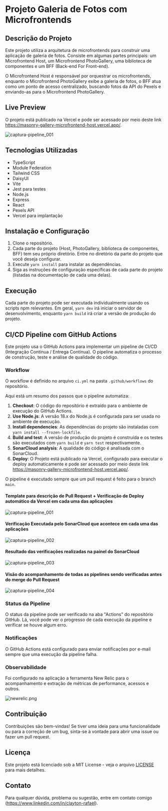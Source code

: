 # Projeto Galeria de Fotos com Microfrontends

## Descrição do Projeto

Este projeto utiliza a arquitetura de microfrontends para construir uma aplicação de galeria de fotos. Consiste em algumas partes principais: um Microfrontend Host, um Microfrontend PhotoGallery, uma biblioteca de componentes e um BFF (Back-end For Front-end).

O Microfrontend Host é responsável por orquestrar os microfrontends, enquanto o Microfrontend PhotoGallery exibe a galeria de fotos, o BFF atua como um ponto de acesso centralizado, buscando fotos da API do Pexels e enviando-as para o Microfrontend PhotoGallery.

## Live Preview

O projeto está publicado na Vercel e pode ser acessado por meio deste link <https://masonry-gallery-microfrontend-host.vercel.app/>.

![captura-pipeline_001](https://raw.githubusercontent.com/Claytonrss/masonry-gallery-microfrontend/master/assets/preview.gif)

## Tecnologias Utilizadas

- TypeScript
- Module Federation
- Tailwind CSS
- DaisyUI
- Vite
- Jest para testes
- Node.js
- Express
- React
- Pexels API
- Vercel para implantação

## Instalação e Configuração

1. Clone o repositório.
2. Cada parte do projeto (Host, PhotoGallery, biblioteca de componentes, BFF) tem seu próprio diretório. Entre no diretório da parte do projeto que você deseja configurar.
3. Execute `yarn install` para instalar as dependências.
4. Siga as instruções de configuração específicas de cada parte do projeto (listadas na documentação de cada uma delas).

## Execução

Cada parte do projeto pode ser executada individualmente usando os scripts npm relevantes. Em geral, `yarn dev` irá iniciar o servidor de desenvolvimento, enquanto `yarn build` irá criar a versão de produção do projeto.

## CI/CD Pipeline com GitHub Actions

Este projeto usa o GitHub Actions para implementar um pipeline de CI/CD (Integração Contínua / Entrega Contínua). O pipeline automatiza o processo de construção, teste e análise de qualidade do código.

### Workflow

O workflow é definido no arquivo `ci.yml` na pasta `.github/workflows` do repositório.

Aqui está um resumo dos passos que o pipeline automatiza:

1. **Checkout**: O código do repositório é extraído para o ambiente de execução do GitHub Actions.
2. **Use Node.js**: A versão 18.x do Node.js é configurada para ser usada no ambiente de execução.
3. **Install dependencies**: As dependências do projeto são instaladas com `yarn install --frozen-lockfile`.
4. **Build and test**: A versão de produção do projeto é construída e os testes são executados com `yarn build` e `yarn test` respectivamente.
5. **SonarCloud analysis**: A qualidade do código é analisada com o SonarCloud.
6. **Deploy**: O Projeto está publicado na Vercel, configurado para executar o deploy automaticamente e pode ser acessado por meio deste link <https://masonry-gallery-microfrontend-host.vercel.app/>.

O pipeline é executado sempre que um pull request é feito para o branch `main`.

#### Template para descrição de Pull Request + Verificação de Deploy automático da Vercel em cada uma das aplicações

![captura-pipeline_001](./assets/captura_pipeline_001.png "captura-pipeline_001.png")

#### Verificação Executada pelo SonarCloud que acontece em cada uma das aplicações

![captura-pipeline_002](./assets/captura_pipeline_002.png "captura-pipeline_002.png")

#### Resultado das verificações realizadas na painel do SonarCloud

![captura-pipeline_003](./assets/captura_pipeline_003.png "captura-pipeline_003.png")

#### Visão do acompanhamento de todas as pipelines sendo verificadas antes do merge do Pull Request

![captura-pipeline_004](./assets/captura_pipeline_004.png "captura-pipeline_004.png")

### Status da Pipeline

O status da pipeline pode ser verificado na aba "Actions" do repositório GitHub. Lá, você pode ver o progresso de cada execução da pipeline e verificar se houve algum erro.

### Notificações

O GitHub Actions está configurado para enviar notificações por e-mail sempre que uma execução da pipeline falha.

### Observabilidade

Foi configurado na aplicação a ferramenta New Relic para o acompanhamento e extração de métricas de performance, acessos e outros.

![newrelic.png](./assets/newrelic.png "newrelic.png")

## Contribuição

Contribuições são bem-vindas! Se tiver uma ideia para uma funcionalidade ou para a correção de um bug, sinta-se à vontade para abrir uma issue ou fazer um pull request.

## Licença

Este projeto está licenciado sob a MIT License - veja o arquivo [LICENSE](LICENSE) para mais detalhes.

## Contato

Para qualquer dúvida, problema ou sugestão, entre em contato comigo (<https://www.linkedin.com/in/clayton-rafael>).

